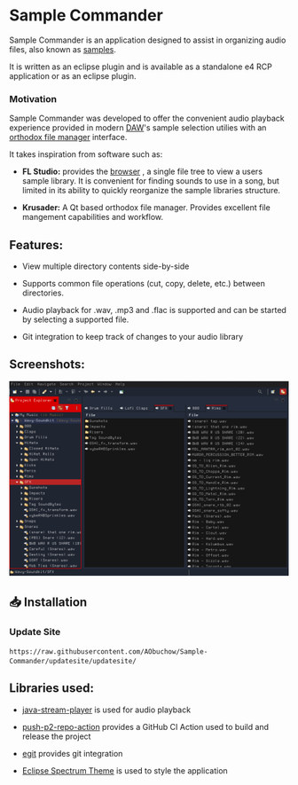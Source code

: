 # Sample Commander

Sample Commander is an application designed to assist in organizing audio files, also known as [samples](https://en.wikipedia.org/wiki/Sampling_(music)). 

It is written as an eclipse plugin and is available as a standalone e4 RCP application or as an eclipse plugin.

### Motivation

Sample Commander was developed to offer the convenient audio playback experience provided in modern [DAW](https://en.wikipedia.org/wiki/Digital_audio_workstation)'s sample selection utilies with an [orthodox file manager](https://en.wikipedia.org/wiki/File_manager#Orthodox_file_managers) interface.

It takes inspiration from software such as:

- **FL Studio:** provides the [browser](https://www.image-line.com/support/flstudio_online_manual/html/browser.htm) , a single file tree to view a users sample library. It is convenient for finding sounds to use in a song, but limited in its ability to quickly reorganize the sample libraries structure.

- **Krusader:** A Qt based orthodox file manager. Provides excellent file mangement capabilities and workflow. 

## Features:

- View multiple directory contents side-by-side

- Supports common file operations (cut, copy, delete, etc.) between directories. 

- Audio playback for .wav, .mp3 and .flac is supported and can be started by selecting a supported file.  

- Git integration to keep track of changes to your audio library

## Screenshots:

![how_it_looks_1.png](./images/how_it_looks_1.png)

## 📥 Installation

### Update Site

`https://raw.githubusercontent.com/AObuchow/Sample-Commander/updatesite/updatesite/`

## Libraries used:

- [java-stream-player](https://github.com/goxr3plus/java-stream-player) is used for audio playback

- [push-p2-repo-action](https://github.com/ingomohr/push-p2-repo-action) provides a GitHub CI Action used to build and release the project

- [egit](https://github.com/eclipse/egit) provides git integration

- [Eclipse Spectrum Theme](https://github.com/AObuchow/Eclipse-Spectrum-Theme) is used to style the application
